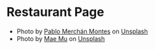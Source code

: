 # Restaurant Page

 - Photo by [Pablo Merchán Montes](https://unsplash.com/@pablomerchanm?utm_content=creditCopyText&utm_medium=referral&utm_source=unsplash) on [Unsplash](https://unsplash.com/photos/timelapse-photo-of-man-holding-burger-hyIE90CN6b0?utm_content=creditCopyText&utm_medium=referral&utm_source=unsplash)
  - Photo by <a href="https://unsplash.com/@picoftasty?utm_content=creditCopyText&utm_medium=referral&utm_source=unsplash">Mae Mu</a> on <a href="https://unsplash.com/photos/burger-with-vegetable-on-brown-wooden-tray-I7A_pHLcQK8?utm_content=creditCopyText&utm_medium=referral&utm_source=unsplash">Unsplash</a>
  
  